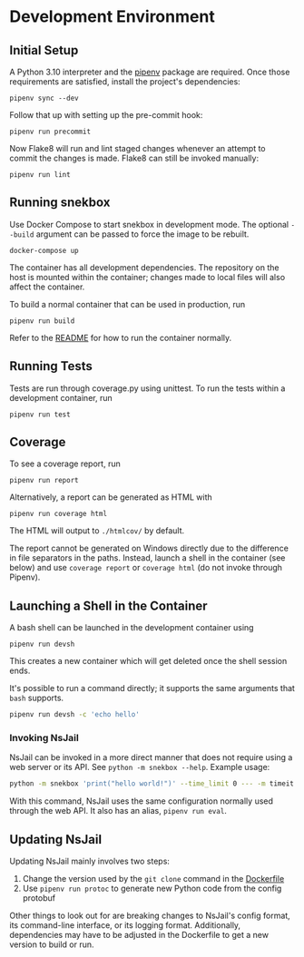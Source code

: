 # Development Environment

## Initial Setup

A Python 3.10 interpreter and the [pipenv] package are required. Once those requirements are satisfied, install the project's dependencies:

```
pipenv sync --dev
```

Follow that up with setting up the pre-commit hook:

```
pipenv run precommit
```

Now Flake8 will run and lint staged changes whenever an attempt to commit the changes is made. Flake8 can still be invoked manually:

```
pipenv run lint
```

## Running snekbox

Use Docker Compose to start snekbox in development mode. The optional `--build` argument can be passed to force the image to be rebuilt.

```
docker-compose up
```

The container has all development dependencies. The repository on the host is mounted within the container; changes made to local files will also affect the container.

To build a normal container that can be used in production, run

```
pipenv run build
```

Refer to the [README] for how to run the container normally.

## Running Tests

Tests are run through coverage.py using unittest. To run the tests within a development container, run

```
pipenv run test
```

## Coverage

To see a coverage report, run

```
pipenv run report
```

Alternatively, a report can be generated as HTML with

```
pipenv run coverage html
```

The HTML will output to `./htmlcov/` by default.

The report cannot be generated on Windows directly due to the difference in file separators in the paths. Instead, launch a shell in the container (see below) and use `coverage report` or `coverage html` (do not invoke through Pipenv).

## Launching a Shell in the Container

A bash shell can be launched in the development container using

```
pipenv run devsh
```

This creates a new container which will get deleted once the shell session ends.

It's possible to run a command directly; it supports the same arguments that `bash` supports.

```bash
pipenv run devsh -c 'echo hello'
```

### Invoking NsJail

NsJail can be invoked in a more direct manner that does not require using a web server or its API. See `python -m snekbox --help`. Example usage:

```bash
python -m snekbox 'print("hello world!")' --time_limit 0 --- -m timeit
```

With this command, NsJail uses the same configuration normally used through the web API. It also has an alias, `pipenv run eval`.

## Updating NsJail

Updating NsJail mainly involves two steps:

1. Change the version used by the `git clone` command in the [Dockerfile]
2. Use `pipenv run protoc` to generate new Python code from the config protobuf

Other things to look out for are breaking changes to NsJail's config format, its command-line interface, or its logging format. Additionally, dependencies may have to be adjusted in the Dockerfile to get a new version to build or run.

[pipenv]: https://docs.pipenv.org/en/latest/
[readme]: README.md
[Dockerfile]: Dockerfile
